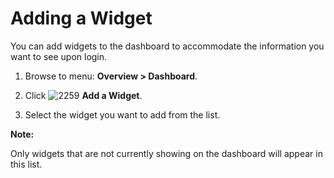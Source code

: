 # Adding a Widget

You can add widgets to the dashboard to accommodate
the information you want to see upon login.

1. Browse to menu: **Overview > Dashboard**.

2. Click ![2259](../images/2259.png) **Add a Widget**.

3. Select the widget you want to add from the list.

**Note:**

Only widgets that are not currently showing on the
dashboard will appear in this list.
